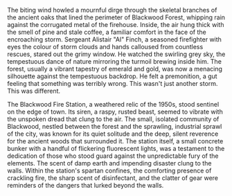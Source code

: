 The biting wind howled a mournful dirge through the skeletal branches of the ancient oaks that lined the perimeter of Blackwood Forest, whipping rain against the corrugated metal of the firehouse.  Inside, the air hung thick with the smell of pine and stale coffee, a familiar comfort in the face of the encroaching storm.  Sergeant Alistair "Al" Finch, a seasoned firefighter with eyes the colour of storm clouds and hands calloused from countless rescues, stared out the grimy window.  He watched the swirling grey sky, the tempestuous dance of nature mirroring the turmoil brewing inside him.  The forest, usually a vibrant tapestry of emerald and gold, was now a menacing silhouette against the tempestuous backdrop.  He felt a premonition, a gut feeling that something was terribly wrong.  This wasn't just another storm.  This was different.


The Blackwood Fire Station, a weathered relic of the 1950s, stood sentinel on the edge of town.  Its siren, a raspy, rusted beast, seemed to vibrate with the unspoken dread that clung to the air.  The small, isolated community of Blackwood, nestled between the forest and the sprawling, industrial sprawl of the city, was known for its quiet solitude and the deep, silent reverence for the ancient woods that surrounded it.  The station itself, a small concrete bunker with a handful of flickering fluorescent lights, was a testament to the dedication of those who stood guard against the unpredictable fury of the elements.  The scent of damp earth and impending disaster clung to the walls.  Within the station's spartan confines, the comforting presence of crackling fire, the sharp scent of disinfectant, and the clatter of gear were reminders of the dangers that lurked beyond the walls.
